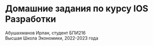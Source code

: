 # Домашние задания по курсу IOS Разработки
Абушахманов Ирлан, студент БПИ216
<br>
Высшая Школа Экономики, 2022-2023 года
